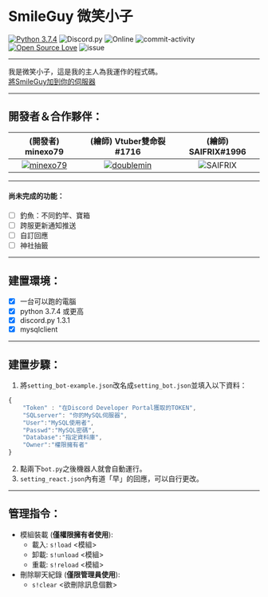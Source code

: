# SmileGuy 微笑小子

[![Python 3.7.4](https://img.shields.io/badge/Python-3.7.4-blue?style=flat&logo=python)](https://www.python.org/downloads/release/python-374/)
![Discord.py](https://img.shields.io/badge/discord.py-1.3.1-blue?style=flat&logo=discord)
![Online](https://img.shields.io/badge/Status-Running-brightgreen)
![commit-activity](https://img.shields.io/github/last-commit/minexo79/SmileGuy?style=flat-square)
[![Open Source Love](https://badges.frapsoft.com/os/v1/open-source.svg?v=103)](https://github.com/ellerbrock/open-source-badges/)
![issue](https://img.shields.io/bitbucket/issues-raw/minexo79/smileguy?style=social)

---

我是微笑小子，這是我的主人為我運作的程式碼。  
[將SmileGuy加到你的伺服器](https://discordapp.com/api/oauth2/authorize?client_id=613249451355799552&permissions=8&scope=bot) 

---

## 開發者＆合作夥伴：      
|(開發者) minexo79|(繪師) Vtuber雙命裂#1716|(繪師) SAIFRIX#1996|  
|:--------------:|:---------------------:|:-----------------:|  
|[![minexo79](https://avatars0.githubusercontent.com/u/54303621?s=128&v=4)](https://github.com/minexo79)|[![doublemin](https://yt3.ggpht.com/a/AGF-l78DFH5aR25qUjbbwxSAtbPwhMLAxuYK4BJFxg=s128-c-k-c0xffffffff-no-rj-mo)](https://www.youtube.com/channel/UCtKyM4DA8CyCAm5LGsvUsag)|![SAIFRIX](https://cdn.discordapp.com/avatars/484671733987803177/ef4f5dc3e0956fb9bf9fe043b249d467.png?size=128)|
 
---

#### 尚未完成的功能：  
- [ ] 釣魚：不同釣竿、寶箱
- [ ] 跨服更新通知推送
- [ ] 自訂回應
- [ ] 神社抽籤
 
---

## 建置環境：
- [x] 一台可以跑的電腦
- [x] python 3.7.4 或更高
- [x] discord.py 1.3.1
- [x] mysqlclient
 
---

## 建置步驟：
1. 將`setting_bot-example.json`改名成`setting_bot.json`並填入以下資料：
```js
{
	"Token" : "在Discord Developer Portal獲取的TOKEN",
	"SQLserver": "你的MySQL伺服器",
	"User":"MySQL使用者",
	"Passwd":"MySQL密碼",
	"Database":"指定資料庫",
	"Owner":"權限擁有者"
}
```
2. 點兩下`bot.py`之後機器人就會自動運行。
3. `setting_react.json`內有道「早」的回應，可以自行更改。  
 
---

## 管理指令：
* 模組裝載 (**僅權限擁有者使用**):  
  * 載入: `s!load` <模組>
  * 卸載: `s!unload` <模組>
  * 重載: `s!reload` <模組>
* 刪除聊天紀錄 (**僅限管理員使用**):
  * `s!clear` <欲刪除訊息個數>
